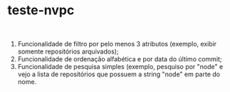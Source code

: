 # teste-nvpc

<br>

1. Funcionalidade de filtro por pelo menos 3 atributos (exemplo, exibir somente repositórios arquivados); <br>
2. Funcionalidade de ordenação alfabética e por data do último commit; <br>
3. Funcionalidade de pesquisa simples (exemplo, pesquiso por "node" e vejo a lista de repositórios que possuem a string "node" em parte do nome.

